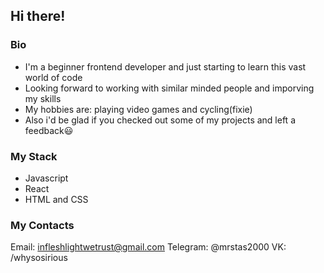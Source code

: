 ## Hi there!

### Bio
- I'm a beginner frontend developer and just starting to learn this vast world of code
- Looking forward to working with similar minded people and imporving my skills
- My hobbies are: playing video games and cycling(fixie)
- Also i'd be glad if you checked out some of my projects and left a feedback😃

### My Stack
- Javascript
- React
- HTML and CSS

### My Contacts
Email: infleshlightwetrust@gmail.com
Telegram: @mrstas2000
VK: /whysosirious
